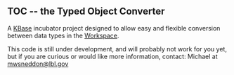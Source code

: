 TOC -- the Typed Object Converter
----

A [KBase][kb] incubator project designed to allow easy and flexible conversion between data types in the [Workspace][ws].

This code is still under development, and will probably not work for you yet, but if you
are curious or would like more information, contact: Michael at mwsneddon@lbl.gov


[kb]: https://kbase.us
[ws]: https://github.com/kbase/workspace_deluxe